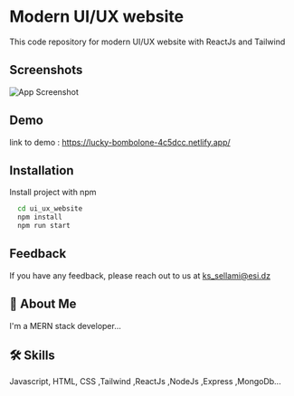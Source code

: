 
# Modern UI/UX website 

This code repository for modern UI/UX website with ReactJs and Tailwind

## Screenshots

![App Screenshot](https://camo.githubusercontent.com/c4493d95984ace14ebef070617d63d2fa8068b02a1359d1a311b175ce623026b/68747470733a2f2f692e6962622e636f2f424b31486e30782f53637265656e73686f742d323032322d30382d30382d61742d342d30352d34382d504d2e706e67)

## Demo

link to demo : https://lucky-bombolone-4c5dcc.netlify.app/


## Installation

Install project with npm

```bash
  cd ui_ux_website
  npm install 
  npm run start 
```
    
## Feedback

If you have any feedback, please reach out to us at ks_sellami@esi.dz


## 🚀 About Me
I'm a MERN stack developer...


## 🛠 Skills
Javascript, HTML, CSS ,Tailwind ,ReactJs ,NodeJs ,Express ,MongoDb...
